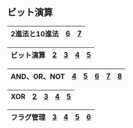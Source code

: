 ## ビット演算

|2進法と10進法|[6](https://github.com/kaneda05/algo/blob/main/3/bit/2/6.py)|[7](https://github.com/kaneda05/algo/blob/main/3/bit/2/7.py)|
|:--:|:--:|:--:|

|ビット演算|[2](https://github.com/kaneda05/algo/blob/main/3/bit/3/2.py)|[3](https://github.com/kaneda05/algo/blob/main/3/bit/3/3.py)|[4](https://github.com/kaneda05/algo/blob/main/3/bit/3/4.py)|[5](https://github.com/kaneda05/algo/blob/main/3/bit/3/5.py)|
|:--:|:--:|:--:|:--:|:--:|

|AND、OR、NOT|[4](https://github.com/kaneda05/algo/blob/main/3/bit/4/4.py)|[5](https://github.com/kaneda05/algo/blob/main/3/bit/4/5.py)|[6](https://github.com/kaneda05/algo/blob/main/3/bit/4/6.py)|[7](https://github.com/kaneda05/algo/blob/main/3/bit/4/7.py)|[8](https://github.com/kaneda05/algo/blob/main/3/bit/4/8.py)|
|:--:|:--:|:--:|:--:|:--:|:--:|

|XOR|[2](https://github.com/kaneda05/algo/blob/main/3/bit/5/2.py)|[3](https://github.com/kaneda05/algo/blob/main/3/bit/5/3.py)|[4](https://github.com/kaneda05/algo/blob/main/3/bit/5/4.py)|[5](https://github.com/kaneda05/algo/blob/main/3/bit/5/5.py)|
|:--:|:--:|:--:|:--:|:--:|

|フラグ管理|[3](https://github.com/kaneda05/algo/blob/main/3/bit/6/3.py)|[4](https://github.com/kaneda05/algo/blob/main/3/bit/6/4.py)|[5](https://github.com/kaneda05/algo/blob/main/3/bit/6/5.py)|[6](https://github.com/kaneda05/algo/blob/main/3/bit/6/6.py)|
|:--:|:--:|:--:|:--:|:--:|